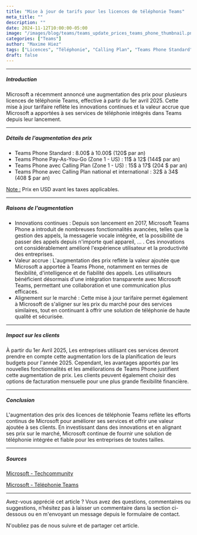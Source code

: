 ```yaml
---
title: "Mise à jour de tarifs pour les licences de téléphonie Teams"
meta_title: ""
description: ""
date: 2024-11-12T10:00:00-05:00
image: "/images/blog/teams/teams_update_prices_teams_phone_thumbnail.png"
categories: ["Teams"]
author: "Maxime Hiez"
tags: ["Licences", "Téléphonie", "Calling Plan", "Teams Phone Standard", "Pay-As-You-Go"]
draft: false
---
```

---

##### Introduction
Microsoft a récemment annoncé une augmentation des prix pour plusieurs licences de téléphonie Teams, effective à partir du 1er avril 2025. Cette mise à jour tarifaire reflète les innovations continues et la valeur accrue que Microsoft a apportées à ses services de téléphonie intégrés dans Teams depuis leur lancement.

---

##### Détails de l'augmentation des prix
- Teams Phone Standard : 8.00$ à 10.00$ (120$ par an)
- Teams Phone Pay-As-You-Go (Zone 1 - US) : 11$ à 12$ (144$ par an)
- Teams Phone avec Calling Plan (Zone 1 - US) : 15$ à 17$ (204 $ par an)
- Teams Phone avec Calling Plan national et international : 32$ à 34$ (408 $ par an)

<u>Note :</u> Prix en USD avant les taxes applicables.

---

##### Raisons de l'augmentation
- Innovations continues : Depuis son lancement en 2017, Microsoft Teams Phone a introduit de nombreuses fonctionnalités avancées, telles que la gestion des appels, la messagerie vocale intégrée, et la possibilité de passer des appels depuis n'importe quel appareil, ... . Ces innovations ont considérablement amélioré l'expérience utilisateur et la productivité des entreprises.
- Valeur accrue : L'augmentation des prix reflète la valeur ajoutée que Microsoft a apportée à Teams Phone, notamment en termes de flexibilité, d'intelligence et de fiabilité des appels. Les utilisateurs bénéficient désormais d'une intégration transparente avec Microsoft Teams, permettant une collaboration et une communication plus efficaces.
- Alignement sur le marché : Cette mise à jour tarifaire permet également à Microsoft de s'aligner sur les prix du marché pour des services similaires, tout en continuant à offrir une solution de téléphonie de haute qualité et sécurisée.

---

##### Impact sur les clients
À partir du 1er Avril 2025, Les entreprises utilisant ces services devront prendre en compte cette augmentation lors de la planification de leurs budgets pour l'année 2025. Cependant, les avantages apportés par les nouvelles fonctionnalités et les améliorations de Teams Phone justifient cette augmentation de prix. Les clients peuvent également choisir des options de facturation mensuelle pour une plus grande flexibilité financière.

---

##### Conclusion
L'augmentation des prix des licences de téléphonie Teams reflète les efforts continus de Microsoft pour améliorer ses services et offrir une valeur ajoutée à ses clients. En investissant dans des innovations et en alignant ses prix sur le marché, Microsoft continue de fournir une solution de téléphonie intégrée et fiable pour les entreprises de toutes tailles.

---

##### Sources
[Microsoft - Techcommunity](https://techcommunity.microsoft.com/blog/microsoft_365blog/flexible-billing-for-microsoft-365-copilot-pricing-updates-for-annual-subscripti/4288536?wt.mc_id=MVP_315241)

[Microsoft - Téléphonie Teams](https://www.microsoft.com/fr-ca/microsoft-teams/microsoft-teams-phone)

---


Avez-vous apprécié cet article ? Vous avez des questions, commentaires ou suggestions, n’hésitez pas à laisser un commentaire dans la section ci-dessous ou en m'envoyant un message depuis le formulaire de contact.

N'oubliez pas de nous suivre et de partager cet article.